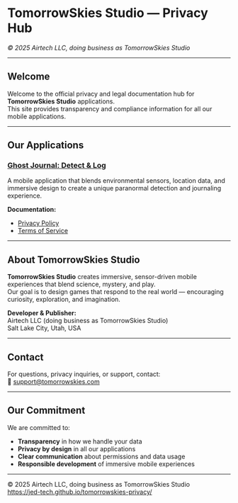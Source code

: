<link rel="stylesheet" href="/assets/style.css">

# TomorrowSkies Studio — Privacy Hub

_© 2025 Airtech LLC, doing business as TomorrowSkies Studio_

---

## Welcome

Welcome to the official privacy and legal documentation hub for **TomorrowSkies Studio** applications.  
This site provides transparency and compliance information for all our mobile applications.

---

## Our Applications

### [Ghost Journal: Detect & Log](ghostjournal/)
A mobile application that blends environmental sensors, location data, and immersive design to create a unique paranormal detection and journaling experience.

**Documentation:**
- [Privacy Policy](ghostjournal/privacy-policy)
- [Terms of Service](ghostjournal/terms-of-service)

---

## About TomorrowSkies Studio

**TomorrowSkies Studio** creates immersive, sensor-driven mobile experiences that blend science, mystery, and play.  
Our goal is to design games that respond to the real world — encouraging curiosity, exploration, and imagination.

**Developer & Publisher:**  
Airtech LLC (doing business as TomorrowSkies Studio)  
Salt Lake City, Utah, USA  

---

## Contact

For questions, privacy inquiries, or support, contact:  
📧 [support@tomorrowskies.com](mailto:support@tomorrowskies.com)

---

## Our Commitment

We are committed to:
- **Transparency** in how we handle your data
- **Privacy by design** in all our applications
- **Clear communication** about permissions and data usage
- **Responsible development** of immersive mobile experiences

---

<footer>
  © 2025 Airtech LLC, doing business as TomorrowSkies Studio<br>
  <a href="https://jed-tech.github.io/tomorrowskies-privacy/">https://jed-tech.github.io/tomorrowskies-privacy/</a>
</footer>